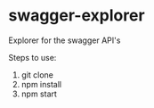 # swagger-explorer
Explorer for the swagger API's


Steps to use: 

1. git clone
2. npm install
3. npm start
